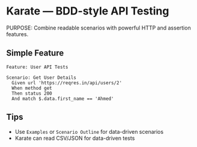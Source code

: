 # Karate — BDD-style API Testing

PURPOSE: Combine readable scenarios with powerful HTTP and assertion features.

## Simple Feature
```cucumber
Feature: User API Tests

Scenario: Get User Details
  Given url 'https://reqres.in/api/users/2'
  When method get
  Then status 200
  And match $.data.first_name == 'Ahmed'
```

## Tips
- Use `Examples` or `Scenario Outline` for data-driven scenarios
- Karate can read CSV/JSON for data-driven tests

